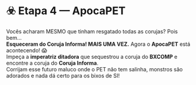 # ☣️ Etapa 4 — ApocaPET

Vocês acharam MESMO que tinham resgatado todas as corujas? Pois bem...  
**Esqueceram do Coruja Informa! MAIS UMA VEZ.** Agora o **ApocaPET** está acontecendo! 😱  
Impeça a **imperatriz ditadora** que sequestrou a coruja do **BXCOMP** e encontre a coruja do **Coruja Informa**.  
Corrijam esse futuro maluco onde o PET não tem salinha, monstros são adorados e nada dá certo para os bixos de SI!
